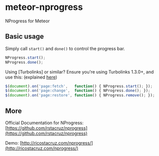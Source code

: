 meteor-nprogress
================

NProgress for Meteor

Basic usage
-------------

Simply call `start()` and `done()` to control the progress bar.

~~~ js
NProgress.start();
NProgress.done();
~~~

Using [Turbolinks] or similar? Ensure you're using Turbolinks 1.3.0+, and use 
this: (explained 
    [here](https://github.com/rstacruz/nprogress/issues/8#issuecomment-23010560))

~~~ js
$(document).on('page:fetch',   function() { NProgress.start(); });
$(document).on('page:change',  function() { NProgress.done(); });
$(document).on('page:restore', function() { NProgress.remove(); });
~~~

More
-----------

Official Documentation for NProgress: [https://github.com/rstacruz/nprogress](https://github.com/rstacruz/nprogress)

Demo: [http://ricostacruz.com/nprogress/](http://ricostacruz.com/nprogress/)
